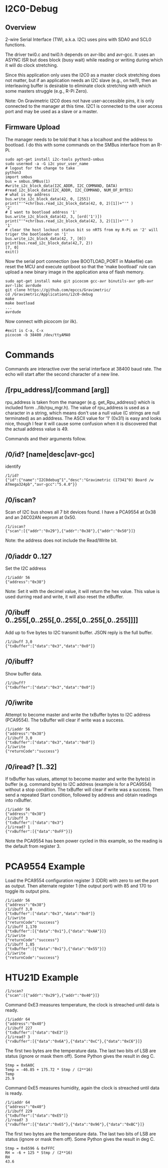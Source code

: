 # I2C0-Debug 

## Overview

2-wire Serial Interface (TWI, a.k.a. I2C) uses pins with SDA0 and SCL0 functions. 

The driver twi0.c and twi0.h depends on avr-libc and avr-gcc. It uses an ASYNC ISR but does block (busy wait) while reading or writing during which it will do clock stretching. 

Since this application only uses the I2C0 as a master clock stretching does not matter, but if an application needs an I2C slave (e.g., on twi1), then an interleaving buffer is desirable to eliminate clock stretching with which some masters struggle (e.g., R-Pi Zero).

Note: On Gravimetric I2C0 does not have user-accessible pins, it is only connected to the manager at this time. I2C1 is connected to the user access port and may be used as a slave or a master.

## Firmware Upload 

The manager needs to be told that it has a localhost and the address to bootload. I do this with some commands on the SMBus interface from an R-Pi.

``` 
sudo apt-get install i2c-tools python3-smbus
sudo usermod -a -G i2c your_user_name
# logout for the change to take
python3
import smbus
bus = smbus.SMBus(1)
#write_i2c_block_data(I2C_ADDR, I2C_COMMAND, DATA)
#read_i2c_block_data(I2C_ADDR, I2C_COMMAND, NUM_OF_BYTES)
# what is my address
bus.write_i2c_block_data(42, 0, [255])
print("'"+chr(bus.read_i2c_block_data(42, 0, 2)[1])+"'" )
'2'
# I want to bootload address '1'
bus.write_i2c_block_data(42, 3, [ord('1')])
print("'"+chr(bus.read_i2c_block_data(42, 3, 2)[1])+"'" )
'1'
# clear the host lockout status bit so nRTS from my R-Pi on '2' will triger the bootloader on '1'
bus.write_i2c_block_data(42, 7, [0])
print(bus.read_i2c_block_data(42,7, 2))
[7, 0]
exit()
```

Now the serial port connection (see BOOTLOAD_PORT in Makefile) can reset the MCU and execute optiboot so that the 'make bootload' rule can upload a new binary image in the application area of flash memory.

``` 
sudo apt-get install make git picocom gcc-avr binutils-avr gdb-avr avr-libc avrdude
git clone https://github.com/epccs/Gravimetric/
cd /Gravimetric/Applications/i2c0-debug
make
make bootload
...
avrdude
``` 

Now connect with picocom (or ilk).


``` 
#exit is C-a, C-x
picocom -b 38400 /dev/ttyAMA0
``` 


# Commands

Commands are interactive over the serial interface at 38400 baud rate. The echo will start after the second character of a new line. 


## /\[rpu_address\]/\[command \[arg\]\]

rpu_address is taken from the manager (e.g. get_Rpu_address() which is included form ../lib/rpu_mgr.h). The value of rpu_address is used as a character in a string, which means don't use a null value (C strings are null terminated) as an adddress. The ASCII value for '1' (0x31) is easy and looks nice, though I fear it will cause some confusion when it is discovered that the actual address value is 49.

Commands and their arguments follow.

## /0/id? \[name|desc|avr-gcc\]

identify 

``` 
/1/id?
{"id":{"name":"I2C0debug^1","desc":"Gravimetric (17341^0) Board /w ATmega324pb","avr-gcc":"5.4.0"}}
```

## /0/iscan?

Scan of I2C bus shows all 7 bit devices found. I have a PCA9554 at 0x38 and an 24C02AN eeprom at 0x50.

``` 
/1/iscan?
{"scan":[{"addr":"0x29"},{"addr":"0x38"},{"addr":"0x50"}]}
```

Note: the address does not include the Read/Write bit. 


## /0/iaddr 0..127

Set the I2C address 

``` 
/1/iaddr 56
{"address":"0x38"}
```

Note: Set it with the decimel value, it will return the hex value. This value is used durring read and write, it will also reset the xtBuffer.


## /0/ibuff 0..255\[,0..255\[,0..255\[,0..255\[,0..255\]\]\]\]

Add up to five bytes to I2C transmit buffer. JSON reply is the full buffer. 

``` 
/1/ibuff 3,0
{"txBuffer":["data":"0x3","data":"0x0"]}
``` 


## /0/ibuff?

Show buffer data.

``` 
/1/ibuff?
{"txBuffer":["data":"0x3","data":"0x0"]}
``` 

## /0/iwrite

Attempt to become master and write the txBuffer bytes to I2C address (PCA9554). The txBuffer will clear if write was a success.

``` 
/1/iaddr 56
{"address":"0x38"}
/1/ibuff 3,0
{"txBuffer":["data":"0x3","data":"0x0"]}
/1/iwrite
{"returnCode":"success"}
``` 

## /0/iread? \[1..32\]

If txBuffer has values, attempt to become master and write the byte(s) in buffer (e.g. command byte) to I2C address (example is for a PCA9554) without a stop condition. The txBuffer will clear if write was a success. Then send a repeated Start condition, followed by address and obtain readings into rxBuffer.

``` 
/1/iaddr 56
{"address":"0x38"}
/1/ibuff 3
{"txBuffer":["data":"0x3"}
/1/iread? 1
{"rxBuffer":[{"data":"0xFF"}]}
``` 

Note the PCA9554 has been power cycled in this example, so the reading is the default from register 3.


# PCA9554 Example

Load the PCA9554 configuration register 3 (DDR) with zero to set the port as output. Then alternate register 1 (the output port) with 85 and 170 to toggle its output pins. 

``` 
/1/iaddr 56
{"address":"0x38"}
/1/ibuff 3,0
{"txBuffer":["data":"0x3","data":"0x0"]}
/1/iwrite
{"returnCode":"success"}
/1/ibuff 1,170
{"txBuffer":[{"data":"0x1"},{"data":"0xAA"}]}
/1/iwrite
{"returnCode":"success"}
/1/ibuff 1,85
{"txBuffer":[{"data":"0x1"},{"data":"0x55"}]}
/1/iwrite
{"returnCode":"success"}
``` 

# HTU21D Example 

``` 
/1/scan?
{"scan":[{"addr":"0x29"},{"addr":"0x40"}]}
``` 

Command 0xE3 measures temperature, the clock is streached until data is ready.

``` 
/1/iaddr 64
{"address":"0x40"}
/1/ibuff 227
{"txBuffer":["data":"0xE3"]}
/1/iread? 3
{"rxBuffer":[{"data":"0x6A"},{"data":"0xC"},{"data":"0xC6"}]}
``` 

The first two bytes are the temperature data. The last two bits of LSB are status (ignore or mask them off). Some Python gives the result in deg C.

``` 
Stmp = 0x6A0C
Temp = -46.85 + 175.72 * Stmp / (2**16)
Temp
25.9
``` 

Command 0xE5 measures humidity, again the clock is streached until data is ready.

``` 
/1/iaddr 64
{"address":"0x40"}
/1/ibuff 229
{"txBuffer":["data":"0xE5"]}
/1/read? 3
{"rxBuffer":[{"data":"0x65"},{"data":"0x96"},{"data":"0xBC"}]}
``` 

The first two bytes are the temperature data. The last two bits of LSB are status (ignore or mask them off). Some Python gives the result in deg C.

``` 
Stmp = 0x6596 & 0xFFFC
RH = -6 + 125 * Stmp / (2**16)
RH
43.6
``` 
